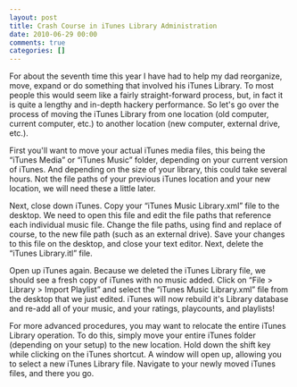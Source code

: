 ```yaml
---
layout: post
title: Crash Course in iTunes Library Administration
date: 2010-06-29 00:00
comments: true
categories: []
---
```

<p>For about the seventh time this year I have had to help my dad reorganize, move, expand or do something that involved his iTunes Library. To most people this would seem like a fairly straight-forward process, but, in fact it is quite a lengthy and in-depth hackery performance. So let's go over the process of moving the iTunes Library from one location (old computer, current computer, etc.) to another location (new computer, external drive, etc.).</p>

<p>First you'll want to move your actual iTunes media files, this being the &ldquo;iTunes Media&rdquo; or &ldquo;iTunes Music&rdquo; folder, depending on your current version of iTunes. And depending on the size of your library, this could take several hours. Not the file paths of your previous iTunes location and your new location, we will need these a little later.</p>

<p>Next, close down iTunes. Copy your &ldquo;iTunes Music Library.xml&rdquo; file to the desktop. We need to open this file and edit the file paths that reference each individual music file. Change the file paths, using find and replace of course, to the new file path (such as an external drive). Save your changes to this file on the desktop, and close your text editor. Next, delete the &ldquo;iTunes Library.itl&rdquo; file.</p>

<p>Open up iTunes again. Because we deleted the iTunes Library file, we should see a fresh copy of iTunes with no music added. Click on &ldquo;File > Library > Import Playlist&rdquo; and select the &ldquo;iTunes Music Library.xml&rdquo; file from the desktop that we just edited. iTunes will now rebuild it's Library database and re-add all of your music, and your ratings, playcounts, and playlists!</p>

<p>For more advanced procedures, you may want to relocate the entire iTunes Library operation. To do this, simply move your entire iTunes folder (depending on your setup) to the new location. Hold down the shift key while clicking on the iTunes shortcut. A window will open up, allowing you to select a new iTunes Library file. Navigate to your newly moved iTunes files, and there you go.</p>
